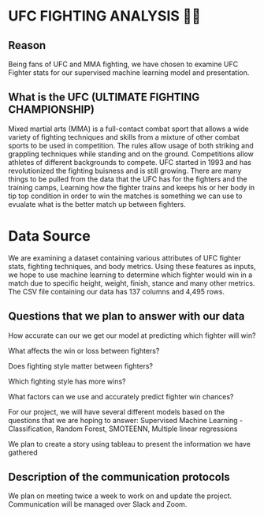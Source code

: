 # UFC FIGHTING ANALYSIS :men_wrestling:

## Reason
Being fans of UFC and MMA fighting, we have chosen to examine UFC Fighter stats for our supervised machine learning model and presentation. 

## What is the UFC (ULTIMATE FIGHTING CHAMPIONSHIP)

Mixed martial arts (MMA) is a full-contact combat sport that allows a wide variety of fighting techniques and skills from a mixture of other combat sports to be used in competition. The rules allow usage of both striking and grappling techniques while standing and on the ground. Competitions allow athletes of different backgrounds to compete. UFC started in 1993 and has revolutionized the fighting buisness and is still growing. There are many things to be pulled from the data that the UFC has for the fighters and the training camps, Learning how the fighter trains and keeps his or her body in tip top condition in order to win the matches is something we can use to evualate what is the better match up between fighters. 

# Data Source

We are examining a dataset containing various attributes of UFC fighter stats, fighting techniques, and body metrics. Using these features as inputs, we hope to use machine learning to determine which fighter would win in a match due to specific height, weight, finish, stance and many other metrics. The CSV file containing our data has 137 columns and 4,495 rows. 

## Questions that we plan to answer with our data

How accurate can our we get our model at predicting which fighter will win? 

What affects the win or loss between fighters?

Does fighting style matter between fighters? 

Which fighting style has more wins?

What factors can we use and accurately predict fighter win chances? 

For our project, we will have several different models based on the questions that we are hoping to answer:
Supervised Machine Learning - Classification, Random Forest, SMOTEENN, Multiple linear regressions


We plan to create a story using tableau to present the information we have gathered

## Description of the communication protocols

We plan on meeting twice a week to work on and update the project. Communication will be managed over Slack and Zoom.
